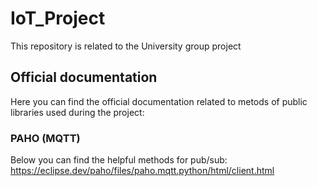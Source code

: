 # IoT_Project
This repository is related to the University group project

## Official documentation
Here you can find the official documentation related to metods of public libraries used during the project:
### PAHO (MQTT)
Below you can find the helpful methods for pub/sub: 
https://eclipse.dev/paho/files/paho.mqtt.python/html/client.html
